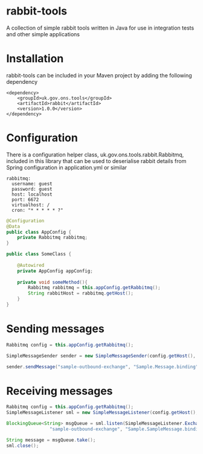 # rabbit-tools

A collection of simple rabbit tools written in Java for use in integration tests and other simple applications

# Installation

rabbit-tools can be included in your Maven project by adding the following dependency

```
<dependency>
    <groupId>uk.gov.ons.tools</groupId>
    <artifactId>rabbit</artifactId>
    <version>1.0.0</version>
</dependency>
```

# Configuration 

There is a configuration helper class, uk.gov.ons.tools.rabbit.Rabbitmq, included in this library that can be used to deserialise rabbit details from Spring configuration in application.yml or similar

```
rabbitmq:
  username: guest
  password: guest
  host: localhost
  port: 6672
  virtualhost: /
  cron: "* * * * * ?"
```

```java
@Configuration
@Data
public class AppConfig {
    private Rabbitmq rabbitmq;
}
```

```java
public class SomeClass {
    
    @Autowired
    private AppConfig appConfig;
    
    private void someMethod(){
        Rabbitmq rabbitmq = this.appConfig.getRabbitmq();
        String rabbitHost = rabbitmq.getHost();
    }
}
```

# Sending messages

```java
Rabbitmq config = this.appConfig.getRabbitmq();

SimpleMessageSender sender = new SimpleMessageSender(config.getHost(), config.getPort(), config.getUsername(), config.getPassword());

sender.sendMessage("sample-outbound-exchange", "Sample.Message.binding", "message content (json etc)");
```

# Receiving messages

```java
Rabbitmq config = this.appConfig.getRabbitmq();
SimpleMessageListener sml = new SimpleMessageListener(config.getHost(), config.getPort(), config.getUsername(), config.getPassword());

BlockingQueue<String> msgQueue = sml.listen(SimpleMessageListener.ExchangeType.Direct,
                "sample-outbound-exchange", "Sample.SampleMessage.binding");

String message = msgQueue.take();
sml.close();
```

